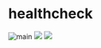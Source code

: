 # healthcheck

![main](https://github.com/sksamuel/healthcheck/workflows/main/badge.svg)
[<img src="https://img.shields.io/maven-central/v/com.sksamuel.healthcheck/healthcheck-core.svg?label=latest%20release"/>](http://search.maven.org/#search%7Cga%7C1%7Chealthcheck)
[<img src="https://img.shields.io/nexus/s/https/oss.sonatype.org/com.sksamuel.healthcheck/healthcheck-core.svg?label=latest%20snapshot&style=plastic"/>](https://oss.sonatype.org/content/repositories/snapshots/com/sksamuel/healthcheck/)
